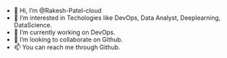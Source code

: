 - 👋 Hi, I’m @Rakesh-Patel-cloud
- 👀 I’m interested in Techologies like DevOps, Data Analyst, Deeplearning, DataScience.
- 🌱 I’m currently working on DevOps.  
- 💞️ I’m looking to collaborate on Github.
- 📫 You can reach me through Github.

<!---
Rakesh-Patel-cloud/Rakesh-Patel-cloud is a ✨ special ✨ repository because its `README.md` (this file) appears on your GitHub profile.
You can click the Preview link to take a look at your changes.
--->
